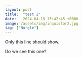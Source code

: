 ```yaml
---
layout: post
title:  "test 2"
date:   2024-04-18 15:42:45 +0000
image: /assets/img/inquistor2.jpg
tag: ["Nurgle"]
---
```


Only this line should show.

Do we see this one? 

